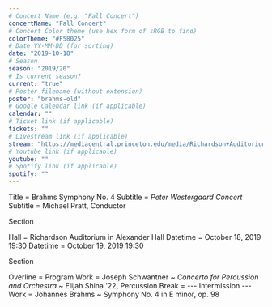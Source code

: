 ```yaml
---
# Concert Name (e.g. "Fall Concert")
concertName: "Fall Concert"
# Concert Color theme (use hex form of sRGB to find)
colorTheme: "#F58025"
# Date YY-MM-DD (for sorting)
date: "2019-10-18"
# Season
season: "2019/20"
# Is current season?
current: "true"
# Poster filename (without extension)
poster: "brahms-old"
# Google Calendar link (if applicable)
calendar: ""
# Ticket link (if applicable)
tickets: ""
# Livestream link (if applicable)
stream: "https://mediacentral.princeton.edu/media/Richardson+Auditorium/1_tmulc7h5/18927281"
# Youtube link (if applicable)
youtube: ""
# Spotify link (if applicable)
spotify: ""
---
```

Title = Brahms Symphony No. 4
Subtitle = *Peter Westergaard Concert*
Subtitle = Michael Pratt, Conductor

Section

Hall = Richardson Auditorium in Alexander Hall
Datetime = October 18, 2019 19:30
Datetime = October 19, 2019 19:30

Section

Overline = Program
Work = Joseph Schwantner ~ *Concerto for Percussion and Orchestra* ~ Elijah Shina '22, Percussion
Break = --- Intermission ---
Work = Johannes Brahms ~ Symphony No. 4 in E minor, op. 98

